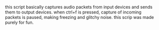 this script basically captures audio packets from input devices and sends them to output devices.
when ctrl+f is pressed, capture of incoming packets is paused, making freezing and glitchy noise.
this scrip was made purely for fun.